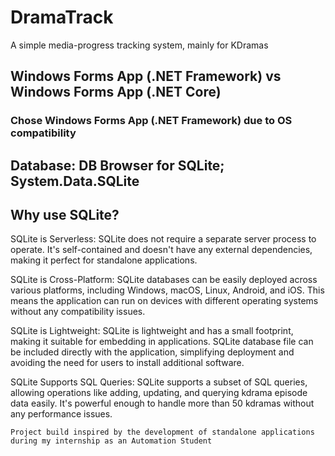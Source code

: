 # DramaTrack
A simple media-progress tracking system, mainly for KDramas

## Windows Forms App (.NET Framework) vs Windows Forms App (.NET Core)
### Chose Windows Forms App (.NET Framework) due to OS compatibility

## Database: DB Browser for SQLite; System.Data.SQLite
## Why use SQLite?
  SQLite is Serverless: SQLite does not require a separate server process to operate. It's self-contained and doesn't have any external dependencies, making it perfect for standalone applications.
  
  SQLite is Cross-Platform: SQLite databases can be easily deployed across various platforms, including Windows, macOS, Linux, Android, and iOS. This means the application can run on devices with different operating systems without any compatibility issues.
  
  SQLite is Lightweight: SQLite is lightweight and has a small footprint, making it suitable for embedding in applications. SQLite database file can be included directly with the application, simplifying deployment and avoiding the need for users to install additional software.
  
  SQLite Supports SQL Queries: SQLite supports a subset of SQL queries, allowing operations like adding, updating, and querying kdrama episode data easily. It's powerful enough to handle more than 50 kdramas without any performance issues.


``` Project build inspired by the development of standalone applications during my internship as an Automation Student ```
